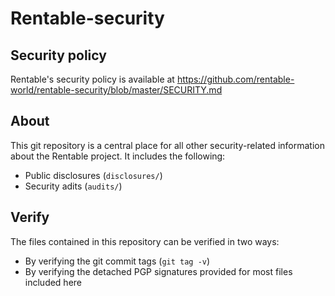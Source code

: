 # Rentable-security

## Security policy

Rentable's security policy is available at https://github.com/rentable-world/rentable-security/blob/master/SECURITY.md

## About

This git repository is a central place for all other security-related information about the Rentable project. It includes the following:

- Public disclosures (`disclosures/`)
- Security adits (`audits/`)

## Verify

The files contained in this repository can be verified in two ways:

- By verifying the git commit tags (`git tag -v`)
- By verifying the detached PGP signatures provided for most files included here

